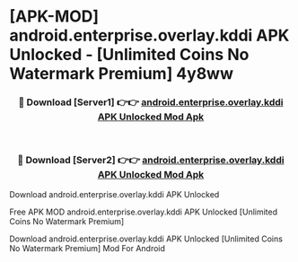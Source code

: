 # [APK-MOD] android.enterprise.overlay.kddi APK Unlocked - [Unlimited Coins No Watermark Premium] 4y8ww



<div align="center">
<h3>🔴 Download [Server1] 👉👉 <a href="https://momento.my/?title=android.enterprise.overlay.kddi_APK_Unlocked">android.enterprise.overlay.kddi APK Unlocked Mod Apk</a></h3><br>

<h3>🔴 Download [Server2] 👉👉 <a href="https://momento.my/?title=android.enterprise.overlay.kddi_APK_Unlocked">android.enterprise.overlay.kddi APK Unlocked Mod Apk</a></h3>
</div>



Download android.enterprise.overlay.kddi APK Unlocked 

Free APK MOD android.enterprise.overlay.kddi APK Unlocked [Unlimited Coins No Watermark Premium]

Download android.enterprise.overlay.kddi APK Unlocked [Unlimited Coins No Watermark Premium] Mod For Android
